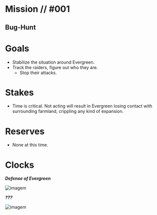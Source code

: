 # Mission // #001
## Bug-Hunt
# Goals
- Stabilize the situation around Evergreen.
- Track the raiders, figure out who they are.
  - Stop their attacks.

# Stakes
- Time is critical. Not acting will result in Evergreen losing contact with surrounding farmland, crippling any kind of expansion.

# Reserves
- None at this time.

# Clocks
***Defense of Evergreen***


![imagem](clocks/06/6clock_2.png)

***???***


![imagem](clocks/06/6clock_0.png)
